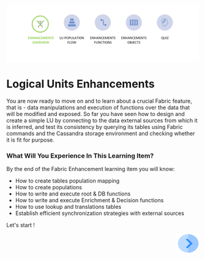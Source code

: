 ![](/academy/Training_Level_1/05_LU_Enhancements/images/EnhancementOverviewState.PNG)


# Logical Units Enhancements

You are now ready to move on and to learn about a crucial Fabric feature, that is - data manipulations and execution of functions over the data that will be modified and exposed. So far you have seen how to design and create a simple LU by connecting to the data external sources from which it is inferred, and test its consistency by querying its tables using Fabric commands and the Cassandra storage environment and checking whether it is fit for purpose. 

 

### What Will You Experience In This Learning Item?

By the end of the Fabric Enhancement learning item you will know:

- How to create tables population mapping
- How to create populations
- How to write and execute root & DB functions 
- How to write and execute Enrichment & Decision functions
- How to use lookup and translations tables
- Establish efficient synchronization strategies with external sources

 

Let's start !

[<img align="right" width="60" height="54" src="/articles/images/Next.png">](/academy/Training_Level_1/05_LU_Enhancements/02_LU_Enhancements_PopulationMap_flow.md)
